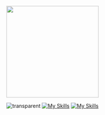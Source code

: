 <p align="center">
  <img width="250" src="https://i.giphy.com/media/v1.Y2lkPTc5MGI3NjExczM2YnZiY2wyc3YybHdjMDh0dnEzbnF6ajZrazAzbzQ4NXB1NDVvcyZlcD12MV9pbnRlcm5hbF9naWZfYnlfaWQmY3Q9cw/SmVVp30ymr3OznAOVj/giphy.gif">
</p>

<div align="center">
  
  ![transparent](https://capsule-render.vercel.app/api?type=transparent&fontColor=ddaaff&text=Web%20Developer&height=130&fontSize=60&desc=람뽀&descAlignY=75&descAlign=78)
  [![My Skills](https://skillicons.dev/icons?i=html,css,js,ts,react,java,spring,mysql)](https://skillicons.dev)
  [![My Skills](https://skillicons.dev/icons?i=java,spring,mysql)](https://skillicons.dev)
 
</div>

<!--
**KingBoRam/KingBoRam** is a ✨ _special_ ✨ repository because its `README.md` (this file) appears on your GitHub profile.

Here are some ideas to get you started:

- 🔭 I’m currently working on ...
- 🌱 I’m currently learning ...
- 👯 I’m looking to collaborate on ...
- 🤔 I’m looking for help with ...
- 💬 Ask me about ...
- 📫 How to reach me: ...
- 😄 Pronouns: ...
- ⚡ Fun fact: ...
-->
